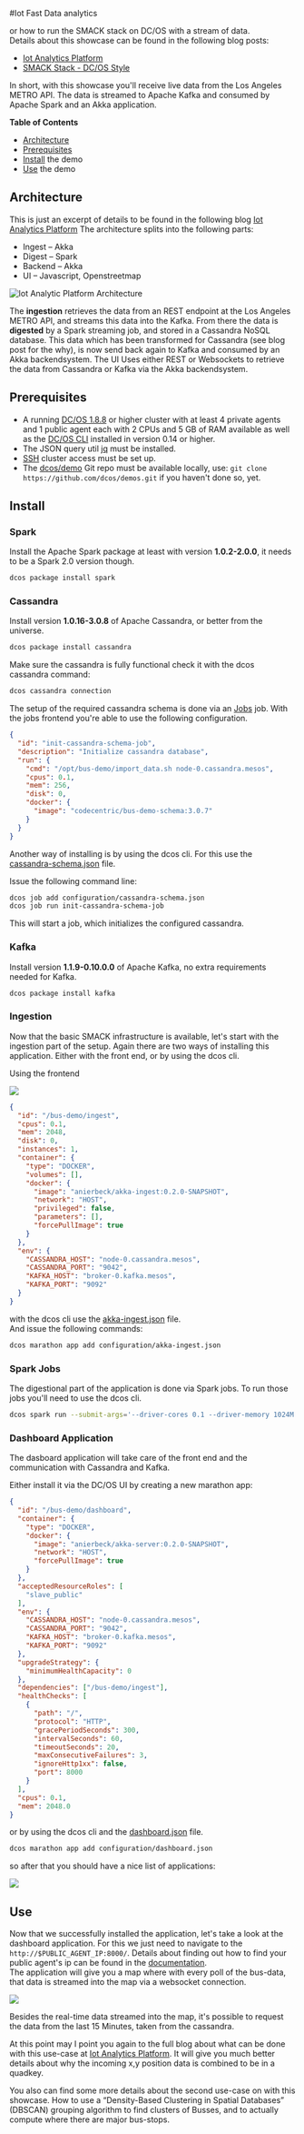 #Iot Fast Data analytics

or how to run the SMACK stack on DC/OS with a stream of data.  
Details about this showcase can be found in the following blog posts: 
 
 - [Iot Analytics Platform](https://blog.codecentric.de/en/2016/07/iot-analytics-platform/)
 - [SMACK Stack - DC/OS Style](https://blog.codecentric.de/en/2016/08/smack-stack-dcos-style/)

In short, with this showcase you'll receive live data from the Los Angeles METRO API. 
The data is streamed to Apache Kafka and consumed by Apache Spark and an Akka application. 
 
**Table of Contents**

- [Architecture](#architecture)
- [Prerequisites](#prerequisites)
- [Install](#install) the demo
- [Use](#use) the demo
 
## Architecture
This is just an excerpt of details to be found in the following blog [Iot Analytics Platform](https://blog.codecentric.de/en/2016/07/iot-analytics-platform/)
The architecture splits into the following parts: 
- Ingest – Akka
- Digest – Spark
- Backend – Akka
- UI – Javascript, Openstreetmap

![Iot Analytic Platform Architecture](img/ImageArchitecture.png)

The **ingestion** retrieves the data from an REST endpoint at the Los Angeles METRO API, and streams this
data into the Kafka. From there the data is **digested** by a Spark streaming job, and stored in a Cassandra NoSQL database. 
This data which has been transformed for Cassandra (see blog post for the why), is now send back again to Kafka
and consumed by an Akka backendsystem. The UI Uses either REST or Websockets to retrieve the data from Cassandra
or Kafka via the Akka backendsystem. 

## Prerequisites

- A running [DC/OS 1.8.8](https://dcos.io/releases/1.8.8/) or higher cluster with at least 4 private agents and 1 public agent each with 2 CPUs and 5 GB of RAM available as well as the [DC/OS CLI](https://dcos.io/docs/1.8/usage/cli/install/) installed in version 0.14 or higher.
- The JSON query util [jq](https://github.com/stedolan/jq/wiki/Installation) must be installed.
- [SSH](https://dcos.io/docs/1.8/administration/access-node/sshcluster/) cluster access must be set up.
- The [dcos/demo](https://github.com/dcos/demos/) Git repo must be available locally, use: `git clone https://github.com/dcos/demos.git` if you haven't done so, yet.

## Install

### Spark

Install the Apache Spark package at least with version **1.0.2-2.0.0**, it needs to be a Spark 2.0 version though. 

```bash
dcos package install spark
```

### Cassandra

Install version **1.0.16-3.0.8** of Apache Cassandra, or better from the universe.  

```bash
dcos package install cassandra
```

Make sure the cassandra is fully functional check it with the dcos cassandra command: 

```bash
dcos cassandra connection
```

The setup of the required cassandra schema is done via an [Jobs](https://docs.mesosphere.com/1.8/usage/jobs/getting-started/) job. 
With the jobs frontend you're able to use the following configuration. 

```json
{
  "id": "init-cassandra-schema-job",
  "description": "Initialize cassandra database",
  "run": {
    "cmd": "/opt/bus-demo/import_data.sh node-0.cassandra.mesos",
    "cpus": 0.1,
    "mem": 256,
    "disk": 0,
    "docker": {
      "image": "codecentric/bus-demo-schema:3.0.7"
    }
  }
}
```

Another way of installing is by using the dcos cli. 
For this use the [cassandra-schema.json](configuration/cassandra-schema.json) file.
 
Issue the following command line: 
```bash
dcos job add configuration/cassandra-schema.json
dcos job run init-cassandra-schema-job
```

This will start a job, which initializes the configured cassandra. 

### Kafka

Install version **1.1.9-0.10.0.0** of Apache Kafka, no extra requirements needed for Kafka. 

```bash
dcos package install kafka
```

### Ingestion

Now that the basic SMACK infrastructure is available, let's start with the ingestion part of the setup. 
Again there are two ways of installing this application. Either with the front end, or by using the dcos cli. 

Using the frontend 

![](img/image01-1.png)

```json
{
  "id": "/bus-demo/ingest",
  "cpus": 0.1,
  "mem": 2048,
  "disk": 0,
  "instances": 1,
  "container": {
    "type": "DOCKER",
    "volumes": [],
    "docker": {
      "image": "anierbeck/akka-ingest:0.2.0-SNAPSHOT",
      "network": "HOST",
      "privileged": false,
      "parameters": [],
      "forcePullImage": true
    }
  },
  "env": {
    "CASSANDRA_HOST": "node-0.cassandra.mesos",
    "CASSANDRA_PORT": "9042",
    "KAFKA_HOST": "broker-0.kafka.mesos",
    "KAFKA_PORT": "9092"
  }
}
```

with the dcos cli use the [akka-ingest.json](configuration/akka-ingest.json) file.  
And issue the following commands: 

```bash
dcos marathon app add configuration/akka-ingest.json
```

### Spark Jobs

The digestional part of the application is done via Spark jobs. To run those jobs you'll need to use the
dcos cli.   

```bash
dcos spark run --submit-args='--driver-cores 0.1 --driver-memory 1024M --total-executor-cores 4 --class de.nierbeck.floating.data.stream.spark.KafkaToCassandraSparkApp https://oss.sonatype.org/content/repositories/snapshots/de/nierbeck/floating/data/spark-digest_2.11/0.2.0-SNAPSHOT/spark-digest_2.11-0.2.0-SNAPSHOT-assembly.jar METRO-Vehicles node-0.cassandra.mesos 9042 broker-0.kafka.mesos 9092'
```

### Dashboard Application

The dasboard application will take care of the front end and the communication with Cassandra and Kafka. 

Either install it via the DC/OS UI by creating a new marathon app: 

```json
{
  "id": "/bus-demo/dashboard",
  "container": {
    "type": "DOCKER",
    "docker": {
      "image": "anierbeck/akka-server:0.2.0-SNAPSHOT",
      "network": "HOST",
      "forcePullImage": true
    }
  },
  "acceptedResourceRoles": [
    "slave_public"
  ],
  "env": {
    "CASSANDRA_HOST": "node-0.cassandra.mesos",
    "CASSANDRA_PORT": "9042",
    "KAFKA_HOST": "broker-0.kafka.mesos",
    "KAFKA_PORT": "9092"
  },
  "upgradeStrategy": {
    "minimumHealthCapacity": 0
  },
  "dependencies": ["/bus-demo/ingest"],
  "healthChecks": [
    {
      "path": "/",
      "protocol": "HTTP",
      "gracePeriodSeconds": 300,
      "intervalSeconds": 60,
      "timeoutSeconds": 20,
      "maxConsecutiveFailures": 3,
      "ignoreHttp1xx": false,
      "port": 8000
    }
  ],
  "cpus": 0.1,
  "mem": 2048.0
}
```

or by using the dcos cli and the [dashboard.json](configuration/dashboard.json) file. 

```bash
dcos marathon app add configuration/dashboard.json
```

so after that you should have a nice list of applications: 

![](img/image02-1.png)

## Use

Now that we successfully installed the application, let's take a look at the dashboard application.
For this we just need to navigate to the `http://$PUBLIC_AGENT_IP:8000/`.
Details about finding out how to find your public agent's ip can be found in the [documentation](https://dcos.io/docs/1.9/administration/locate-public-agent/).  
The application will give you a
map where with every poll of the bus-data, that data is streamed into the map via a websocket connection. 

![](img/mapview.png)

Besides the real-time data streamed into the map, it's possible to request the data from the last 15 Minutes, 
taken from the cassandra. 
 
At this point may I point you again to the full blog about what can be done with this use-case at
 [Iot Analytics Platform](https://blog.codecentric.de/en/2016/07/iot-analytics-platform/). It will give you 
 much better details about why the incoming x,y position data is combined to be in a quadkey. 
 
You also can find some more details about the second use-case on with this showcase. How to use a 
“Density-Based Clustering in Spatial Databases” (DBSCAN) grouping algorithm to find clusters of Busses, and
 to actually compute where there are major bus-stops. 
 